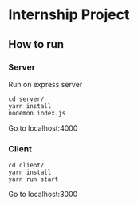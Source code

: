 # Internship Project

## How to run

### Server

Run on express server

```
cd server/
yarn install
nodemon index.js
```

Go to localhost:4000

### Client

```
cd client/
yarn install
yarn run start
```

Go to localhost:3000
